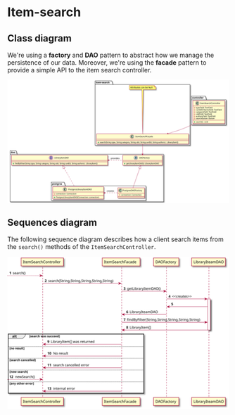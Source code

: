 # Item-search

## Class diagram
We're using a **factory** and **DAO** pattern to abstract how we manage the persistence of our data.
Moreover, we're using the **facade** pattern to provide a simple API to the item search controller.

![Item search class diagram](./item-search-class-diagram.svg)


## Sequences diagram

The following sequence diagram describes how a client search items from the `search()` methods of the
`ItemSearchController`.

![Item search sequence diagram](./item-search-sequence-diagram.svg)

